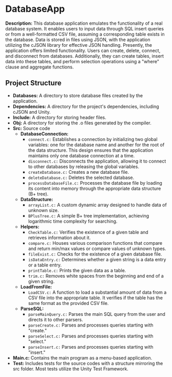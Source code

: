# DatabaseApp

**Description:** This database application emulates the functionality of a real database system. It enables users to input data through SQL insert queries or from a well-formatted CSV file, assuming a corresponding table exists in the database. Data is stored in files using JSON, with the application utilizing the cJSON library for effective JSON handling. Presently, the application offers limited functionality. Users can create, delete, connect, and disconnect from databases. Additionally, they can create tables, insert data into these tables, and perform selection operations using a "where" clause and aggregate functions.

## Project Structure

- **Databases:** A directory to store database files created by the application.
- **Dependencies:** A directory for the project's dependencies, including cJSON and Unity.
- **Include:** A directory for storing header files.
- **Obj:** A directory for storing the .o files generated by the compiler.
- **Src:** Source code
  - **DatabaseConnection:**
    - `connect.c:` Establishes a connection by initializing two global variables: one for the database name and another for the root of the data structure. This design ensures that the application maintains only one database connection at a time.
    - `disconnect.c:` Disconnects the application, allowing it to connect to other databases by releasing the global variables.
    - `createDatabase.c:` Creates a new database file.
    - `deleteDatabase.c:` Deletes the selected database.
    - `processDatabaseFile.c:` Processes the database file by loading its content into memory through the appropriate data structure (B+ tree).
  - **DataStructure:**
    - `arrayList.c:` A custom dynamic array designed to handle data of unknown size.
    - `BPlusTree.c:` A simple B+ tree implementation, achieving logarithmic time complexity for searching.
  - **Helpers:**
    - `CheckTable.c:` Verifies the existence of a given table and retrieves information about it.
    - `compare.c:` Houses various comparison functions that compare and return min/max values or compare values of unknown types.
    - `fileExist.c:` Checks for the existence of a given database file.
    - `isDataEntry.c:` Determines whether a given string is a data entry or a table entry.
    - `printTable.c:` Prints the given data as a table.
    - `trim.c:` Removes white spaces from the beginning and end of a given string.
  - **LoadFromFile:**
    - `LoadCSV.c:` A function to load a substantial amount of data from a CSV file into the appropriate table. It verifies if the table has the same format as the provided CSV file.
  - **ParseSQL:**
    - `parseMainQuery.c:` Parses the main SQL query from the user and directs it to other parsers.
    - `parseCreate.c:` Parses and processes queries starting with "create."
    - `parseSelect.c:` Parses and processes queries starting with "select."
    - `parseInsert.c:` Parses and processes queries starting with "insert."
- **Main.c:** Contains the main program as a menu-based application.
- **Test:** Includes tests for the source codes with a structure mirroring the src folder. Most tests utilize the Unity Test Framework.
